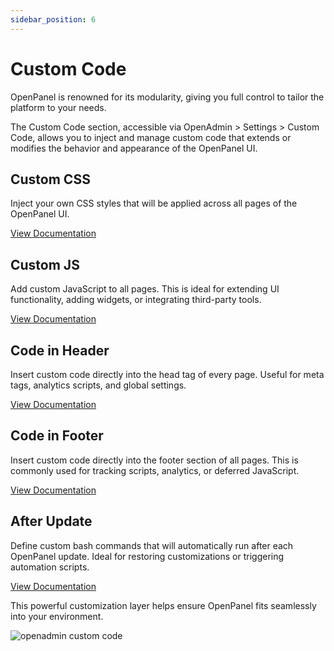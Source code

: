 ```yaml
---
sidebar_position: 6
---
```


# Custom Code

OpenPanel is renowned for its modularity, giving you full control to tailor the platform to your needs. 

The Custom Code section, accessible via OpenAdmin > Settings > Custom Code, allows you to inject and manage custom code that extends or modifies the behavior and appearance of the OpenPanel UI.

## Custom CSS
Inject your own CSS styles that will be applied across all pages of the OpenPanel UI.

[View Documentation](https://dev.openpanel.com/customize.html#Custom-CSS)

## Custom JS
Add custom JavaScript to all pages. This is ideal for extending UI functionality, adding widgets, or integrating third-party tools.

[View Documentation](https://dev.openpanel.com/customize.html#Custom-JS)

## Code in Header
Insert custom code directly into the head tag of every page. Useful for meta tags, analytics scripts, and global settings.

[View Documentation](https://dev.openpanel.com/customize.html#Code-in-Header)

## Code in Footer
Insert custom code directly into the footer section of all pages. This is commonly used for tracking scripts, analytics, or deferred JavaScript.

[View Documentation](https://dev.openpanel.com/customize.html#Code-in-Footer)

## After Update
Define custom bash commands that will automatically run after each OpenPanel update. Ideal for restoring customizations or triggering automation scripts.

[View Documentation](https://dev.openpanel.com/customize.html#After-update)

This powerful customization layer helps ensure OpenPanel fits seamlessly into your environment.

![openadmin custom code](/img/admin/custom_code.png)
